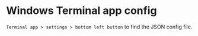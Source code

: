 # Windows Terminal app config

`Terminal app > settings > bottom left button` to find the JSON config file.
